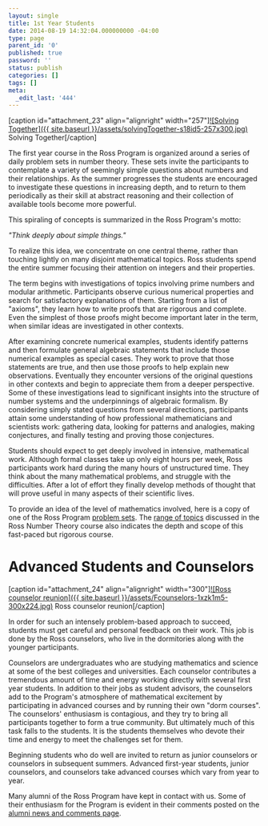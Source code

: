 ```yaml
---
layout: single
title: 1st Year Students
date: 2014-08-19 14:32:04.000000000 -04:00
type: page
parent_id: '0'
published: true
password: ''
status: publish
categories: []
tags: []
meta:
  _edit_last: '444'
---
```

[caption id="attachment_23" align="alignright" width="257"][![Solving Together]({{ site.baseurl }}/assets/solvingTogether-s18id5-257x300.jpg)](http://u.osu.edu/rossmath/files/2014/08/solvingTogether-s18id5.jpg) Solving Together[/caption]

The first year course in the Ross Program is organized around a series of daily problem sets in number theory. These sets invite the participants to contemplate a variety of seemingly simple questions about numbers and their relationships. As the summer progresses the students are encouraged to investigate these questions in increasing depth, and to return to them periodically as their skill at abstract reasoning and their collection of available tools become more powerful.

This spiraling of concepts is summarized in the Ross Program's motto:

_"Think deeply about simple things."_

To realize this idea, we concentrate on one central theme, rather than touching lightly on many disjoint mathematical topics. Ross students spend the entire summer focusing their attention on integers and their properties.

The term begins with investigations of topics involving prime numbers and modular arithmetic. Participants observe curious numerical properties and search for satisfactory explanations of them. Starting from a list of "axioms", they learn how to write proofs that are rigorous and complete. Even the simplest of those proofs might become important later in the term, when similar ideas are investigated in other contexts.

After examining concrete numerical examples, students identify patterns and then formulate general algebraic statements that include those numerical examples as special cases. They work to prove that those statements are true, and then use those proofs to help explain new observations. Eventually they encounter versions of the original questions in other contexts and begin to appreciate them from a deeper perspective. Some of these investigations lead to significant insights into the structure of number systems and the underpinnings of algebraic formalism. By considering simply stated questions from several directions, participants attain some understanding of how professional mathematicians and scientists work: gathering data, looking for patterns and analogies, making conjectures, and finally testing and proving those conjectures.

Students should expect to get deeply involved in intensive, mathematical work. Although formal classes take up only eight hours per week, Ross participants work hard during the many hours of unstructured time. They think about the many mathematical problems, and struggle with the difficulties. After a lot of effort they finally develop methods of thought that will prove useful in many aspects of their scientific lives.

To provide an idea of the level of mathematics involved, here is a copy of one of the Ross Program [problem sets](http://u.osu.edu/rossmath/files/2014/08/set02.web-19zutzo.pdf). The [range of topics](http://u.osu.edu/rossmath/course-topics/) discussed in the Ross Number Theory course also indicates the depth and scope of this fast-paced but rigorous course.

# Advanced Students and Counselors

[caption id="attachment_24" align="alignright" width="300"][![Ross counselor reunion]({{ site.baseurl }}/assets/Fcounselors-1xzk1m5-300x224.jpg)](http://u.osu.edu/rossmath/files/2014/08/Fcounselors-1xzk1m5.jpg) Ross counselor reunion[/caption]

In order for such an intensely problem-based approach to succeed, students must get careful and personal feedback on their work. This job is done by the Ross counselors, who live in the dormitories along with the younger participants.

Counselors are undergraduates who are studying mathematics and science at some of the best colleges and universities. Each counselor contributes a tremendous amount of time and energy working directly with several first year students. In addition to their jobs as student advisors, the counselors add to the Program's atmosphere of mathematical excitement by participating in advanced courses and by running their own "dorm courses". The counselors' enthusiasm is contagious, and they try to bring all participants together to form a true community. But ultimately much of this task falls to the students. It is the students themselves who devote their time and energy to meet the challenges set for them.

Beginning students who do well are invited to return as junior counselors or counselors in subsequent summers. Advanced first-year students, junior counselors, and counselors take advanced courses which vary from year to year.

Many alumni of the Ross Program have kept in contact with us. Some of their enthusiasm for the Program is evident in their comments posted on the [alumni news and comments page](http://u.osu.edu/rossmath/alumni/news-and-comments/ "News and Comments").
